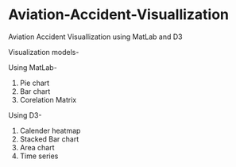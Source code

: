 # Aviation-Accident-Visuallization
Aviation Accident Visuallization using MatLab and D3

Visualization models- 

Using MatLab-
1) Pie chart
2) Bar chart
3) Corelation Matrix 

Using D3-
1) Calender heatmap
2) Stacked Bar chart 
3) Area chart 
4) Time series 

